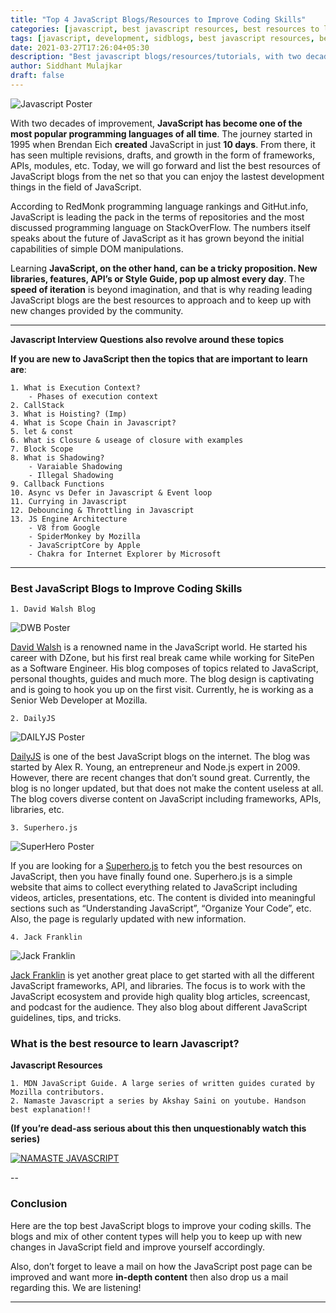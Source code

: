 ```yaml
---
title: "Top 4 JavaScript Blogs/Resources to Improve Coding Skills"
categories: [javascript, best javascript resources, best resources to learn javascript in 2021, development, sidblogs, javascript tutorial, javascript interview questions, learn javascript]
tags: [javascript, development, sidblogs, best javascript resources, best resources for javascript, spidermonkey, javascript tutorial, what is javascript, learn javascript]
date: 2021-03-27T17:26:04+05:30
description: "Best javascript blogs/resources/tutorials, with two decades of improvement, JavaScript has become one of the most popular programming languages of all time. Want to learn more of it then definitely check it out."
author: Siddhant Mulajkar
draft: false
---
```


![Javascript Poster](/images/postimgs/lovejs.png)



With two decades of improvement, **JavaScript has become one of the most popular programming languages of all time**. The journey started in 1995 when Brendan Eich **created** JavaScript in just **10 days**. From there, it has seen multiple revisions, drafts, and growth in the form of frameworks, APIs, modules, etc. Today, we will go forward and list the best resources of JavaScript blogs from the net so that you can enjoy the lastest development things in the field of JavaScript.

According to RedMonk programming language rankings and GitHut.info, JavaScript is leading the pack in the terms of repositories and the most discussed programming language on StackOverFlow. The numbers itself speaks about the future of JavaScript as it has grown beyond the initial capabilities of simple DOM manipulations.

Learning **JavaScript, on the other hand, can be a tricky proposition. New libraries, features, API’s or Style Guide, pop up almost every day**. The **speed of iteration** is beyond imagination, and that is why reading leading JavaScript blogs are the best resources to approach and to keep up with new changes provided by the community.


---

**Javascript Interview Questions also revolve around these topics**

**If you are new to JavaScript then the topics that are important to learn are**:

```
1. What is Execution Context?
    - Phases of execution context
2. CallStack
3. What is Hoisting? (Imp)
4. What is Scope Chain in Javascript?
5. let & const 
6. What is Closure & useage of closure with examples
7. Block Scope
8. What is Shadowing?
    - Varaiable Shadowing
    - Illegal Shadowing
9. Callback Functions
10. Async vs Defer in Javascript & Event loop
11. Currying in Javascript
12. Debouncing & Throttling in Javascript
13. JS Engine Architecture
    - V8 from Google
    - SpiderMonkey by Mozilla
    - JavaScriptCore by Apple
    - Chakra for Internet Explorer by Microsoft
```
---


### Best JavaScript Blogs to Improve Coding Skills

```
1. David Walsh Blog
```

![DWB Poster](/images/postimgs/davidjs.png)

[David Walsh](https://davidwalsh.name) is a renowned name in the JavaScript world. He started his career with DZone, but his first real break came while working for SitePen as a Software Engineer. His blog composes of topics related to JavaScript, personal thoughts, guides and much more. The blog design is captivating and is going to hook you up on the first visit. Currently, he is working as a Senior Web Developer at Mozilla.

```
2. DailyJS
```

![DAILYJS Poster](/images/postimgs/dailyjs.png)

 [DailyJS](https://medium.com/dailyjs) is one of the best JavaScript blogs on the internet. The blog was started by Alex R. Young, an entrepreneur and Node.js expert in 2009. However, there are recent changes that don’t sound great. Currently, the blog is no longer updated, but that does not make the content useless at all. The blog covers diverse content on JavaScript including frameworks, APIs, libraries, etc.

```
3. Superhero.js
```

![SuperHero Poster](/images/postimgs/superhero.png)

If you are looking for a [Superhero.js](http://superherojs.com) to fetch you the best resources on JavaScript, then you have finally found one. Superhero.js is a simple website that aims to collect everything related to JavaScript including videos, articles, presentations, etc. The content is divided into meaningful sections such as “Understanding JavaScript”, “Organize Your Code”, etc. Also, the page is regularly updated with new information.

```
4. Jack Franklin
```

![Jack Franklin](/images/postimgs/jsplayground.png)

[Jack Franklin](https://www.jackfranklin.co.uk/blog/refactoring-javascript-code-with-tests) is yet another great place to get started with all the different JavaScript frameworks, API, and libraries. The focus is to work with the JavaScript ecosystem and provide high quality blog articles, screencast, and podcast for the audience. They also blog about different JavaScript guidelines, tips, and tricks.


### What is the best resource to learn Javascript?

**Javascript Resources**
    
    1. MDN JavaScript Guide. A large series of written guides curated by Mozilla contributors. 
    2. Namaste Javascript a series by Akshay Saini on youtube. Handson best explanation!!

**(If you’re dead-ass serious about this then unquestionably watch this series)**

[![NAMASTE JAVASCRIPT](/images/postimgs/namaste_javascript.png)](https://cf.piped.video/watch?v=pN6jk0uUrD8 "NAMASTE JAVASCRIPT")


--


### Conclusion


Here are the top best JavaScript blogs to improve your coding skills. The blogs and mix of other content types will help you to keep up with new changes in JavaScript field and improve yourself accordingly.

Also, don’t forget to leave a mail on how the JavaScript post page can be improved and want more **in-depth content** then also drop us a mail regarding this. We are listening!

---
